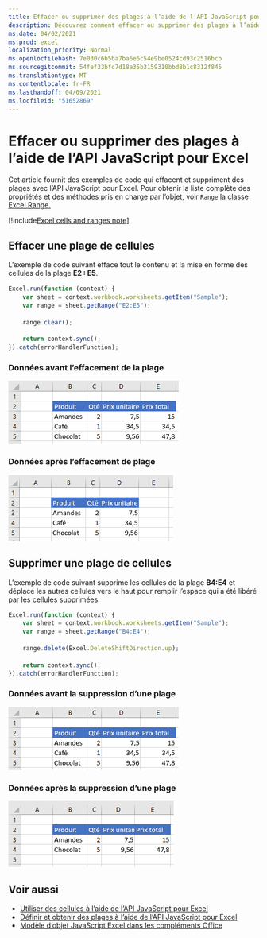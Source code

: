```yaml
---
title: Effacer ou supprimer des plages à l’aide de l’API JavaScript pour Excel
description: Découvrez comment effacer ou supprimer des plages à l’aide de l’API JavaScript pour Excel.
ms.date: 04/02/2021
ms.prod: excel
localization_priority: Normal
ms.openlocfilehash: 7e030c6b5ba7ba6e6c54e9be0524cd93c2516bcb
ms.sourcegitcommit: 54fef33bfc7d18a35b3159310bbd8b1c8312f845
ms.translationtype: MT
ms.contentlocale: fr-FR
ms.lasthandoff: 04/09/2021
ms.locfileid: "51652869"
---
```

# <a name="clear-or-delete-ranges-using-the-excel-javascript-api"></a>Effacer ou supprimer des plages à l’aide de l’API JavaScript pour Excel

Cet article fournit des exemples de code qui effacent et suppriment des plages avec l’API JavaScript pour Excel. Pour obtenir la liste complète des propriétés et des méthodes pris en charge par l’objet, voir `Range` [la classe Excel.Range.](/javascript/api/excel/excel.range)

[!include[Excel cells and ranges note](../includes/note-excel-cells-and-ranges.md)]

## <a name="clear-a-range-of-cells"></a>Effacer une plage de cellules

L’exemple de code suivant efface tout le contenu et la mise en forme des cellules de la plage **E2 : E5**.  

```js
Excel.run(function (context) {
    var sheet = context.workbook.worksheets.getItem("Sample");
    var range = sheet.getRange("E2:E5");

    range.clear();

    return context.sync();
}).catch(errorHandlerFunction);
```

### <a name="data-before-range-is-cleared"></a>Données avant l’effacement de la plage

![Données dans Excel avant l’effacement de la plage](../images/excel-ranges-start.png)

### <a name="data-after-range-is-cleared"></a>Données après l’effacement de plage

![Données dans Excel après l’effacement de plage](../images/excel-ranges-after-clear.png)

## <a name="delete-a-range-of-cells"></a>Supprimer une plage de cellules

L’exemple de code suivant supprime les cellules de la plage **B4:E4** et déplace les autres cellules vers le haut pour remplir l’espace qui a été libéré par les cellules supprimées.

```js
Excel.run(function (context) {
    var sheet = context.workbook.worksheets.getItem("Sample");
    var range = sheet.getRange("B4:E4");

    range.delete(Excel.DeleteShiftDirection.up);

    return context.sync();
}).catch(errorHandlerFunction);
```

### <a name="data-before-range-is-deleted"></a>Données avant la suppression d’une plage

![Données dans Excel avant la suppression d’une plage](../images/excel-ranges-start.png)

### <a name="data-after-range-is-deleted"></a>Données après la suppression d’une plage

![Données dans Excel après la suppression d’une plage](../images/excel-ranges-after-delete.png)


## <a name="see-also"></a>Voir aussi

- [Utiliser des cellules à l’aide de l’API JavaScript pour Excel](excel-add-ins-cells.md)
- [Définir et obtenir des plages à l’aide de l’API JavaScript pour Excel](excel-add-ins-ranges-set-get.md)
- [Modèle d’objet JavaScript Excel dans les compléments Office](excel-add-ins-core-concepts.md)
